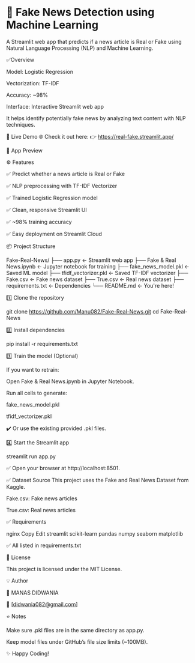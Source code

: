 # 📰 Fake News Detection using Machine Learning

A Streamlit web app that predicts if a news article is Real or Fake using Natural Language Processing (NLP) and Machine Learning.

✅Overview

Model: Logistic Regression

Vectorization: TF-IDF

Accuracy: ~98%

Interface: Interactive Streamlit web app

It helps identify potentially fake news by analyzing text content with NLP techniques.

🚀 Live Demo
🌐 Check it out here:
👉 https://real-fake.streamlit.app/

📸 App Preview


⚙️ Features

✅ Predict whether a news article is Real or Fake


✅ NLP preprocessing with TF-IDF Vectorizer


✅ Trained Logistic Regression model


✅ Clean, responsive Streamlit UI


✅ ~98% training accuracy


✅ Easy deployment on Streamlit Cloud

📦 Project Structure


Fake-Real-News/
├── app.py                    ← Streamlit web app
├── Fake & Real News.ipynb    ← Jupyter notebook for training
├── fake_news_model.pkl       ← Saved ML model
├── tfidf_vectorizer.pkl      ← Saved TF-IDF vectorizer
├── Fake.csv                  ← Fake news dataset
├── True.csv                  ← Real news dataset
├── requirements.txt          ← Dependencies
└── README.md                 ← You're here!

1️⃣ Clone the repository

git clone https://github.com/Manu082/Fake-Real-News.git
cd Fake-Real-News

2️⃣ Install dependencies

pip install -r requirements.txt

3️⃣ Train the model (Optional)


If you want to retrain:

Open Fake & Real News.ipynb in Jupyter Notebook.

Run all cells to generate:

fake_news_model.pkl

tfidf_vectorizer.pkl

✔️ Or use the existing provided .pkl files.

4️⃣ Start the Streamlit app

streamlit run app.py

✅ Open your browser at http://localhost:8501.

✅ Dataset Source
 This project uses the Fake and Real News Dataset from Kaggle.

  Fake.csv: Fake news articles

  True.csv: Real news articles

✅ Requirements

nginx
Copy
Edit
streamlit
scikit-learn
pandas
numpy
seaborn
matplotlib

✅ All listed in requirements.txt

📜 License

This project is licensed under the MIT License.

💡 Author

👤 MANAS DIDWANIA

📧 [didwania082@gmail.com]

⭐️ Notes

Make sure .pkl files are in the same directory as app.py.

Keep model files under GitHub’s file size limits (~100MB).

✨ Happy Coding!


